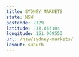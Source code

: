 ```yaml
---
title: SYDNEY MARKETS
state: NSW
postcode: 2129
latitude: -33.864104
longitude: 151.069553
url: /nsw/sydney-markets/
layout: suburb
---
```

